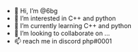 - 👋 Hi, I’m @6bg
- 👀 I’m interested in C++ and python
- 🌱 I’m currently learning C++ and python
- 💞️ I’m looking to collaborate on ...
- 📫 reach me in discord php#0001

<!---
6bg/6bg is a ✨ special ✨ repository because its `README.md` (this file) appears on your GitHub profile.
You can click the Preview link to take a look at your changes.
--->
